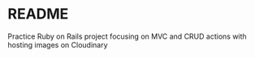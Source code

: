 # README

Practice Ruby on Rails project focusing on MVC and CRUD actions with hosting images on Cloudinary
